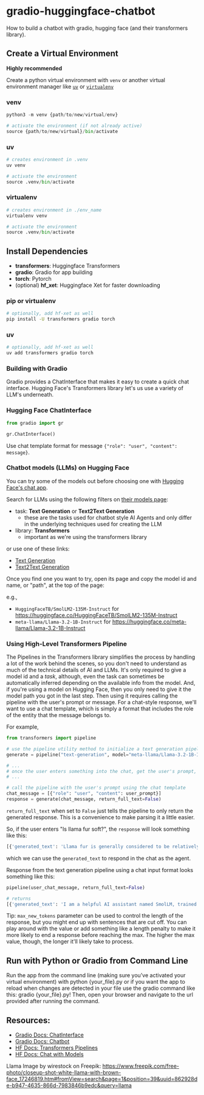 # gradio-huggingface-chatbot

How to build a chatbot with gradio, hugging face (and their transformers library).

## Create a Virtual Environment

**Highly recommended** 

Create a python virtual environment with `venv` or another virtual environment manager like [`uv`](https://docs.astral.sh/uv/pip/environments/#creating-a-virtual-environment) or [`virtualenv`](https://virtualenv.pypa.io/en/latest/user_guide.html#introduction)

### venv

```py
python3 -m venv {path/to/new/virtual/env}

# activate the environment (if not already active)
source {path/to/new/virtual}/bin/activate
```

### uv

```py
# creates environment in .venv
uv venv

# activate the environment
source .venv/bin/activate
```

### virtualenv

```py
# creates environment in ./env_name
virtualenv venv

# activate the environment
source .venv/bin/activate
```

## Install Dependencies

* **transformers**: Huggingface Transformers
* **gradio**: Gradio for app building
* **torch**: Pytorch
* (optional) **hf_xet**: Huggingface Xet for faster downloading

### pip or virtualenv

```sh
# optionally, add hf-xet as well
pip install -U transformers gradio torch
```

### uv

```sh
# optionally, add hf-xet as well
uv add transformers gradio torch
```

### Building with Gradio

Gradio provides a ChatInterface that makes it easy to create a quick chat interface. 
Hugging Face's Transformers library let's us use a variety of LLM's underneath.

### Hugging Face ChatInterface

```py
from gradio import gr

gr.ChatInterface()
```


Use chat template format for message `{"role": "user", "content": message}`.

### Chatbot models (LLMs) on Hugging Face

You can try some of the models out before choosing one with [Hugging Face's chat app](https://huggingface.co/chat/).

Search for LLMs using the following filters on [their models page](https://huggingface.co/models):

* task: **Text Generation** or **Text2Text Generation**
  * these are the tasks used for chatbot style AI Agents and only differ in the underlying techniques used for creating the LLM
* library: **Transformers**
  * important as we're using the transformers library

or use one of these links: 
* [Text Generation](https://huggingface.co/models?pipeline_tag=text-generation&library=transformers&sort=trending)
* [Text2Text Generation](https://huggingface.co/models?pipeline_tag=text2text-generation&library=transformers&sort=trending)

Once you find one you want to try, open its page and copy the model id and name, or "path", at the top of the page:

e.g.,

* `HuggingFaceTB/SmolLM2-135M-Instruct` for https://huggingface.co/HuggingFaceTB/SmolLM2-135M-Instruct
* `meta-llama/Llama-3.2-1B-Instruct` for https://huggingface.co/meta-llama/Llama-3.2-1B-Instruct

### Using High-Level Transformers Pipeline

The Pipelines in the Transformers library simplifies the process by handling a lot of the work behind the scenes, so you don't need to understand as much of the technical details of AI and LLMs. It's only required to give a model id and a *task*, although, even the task can sometimes be automatically inferred depending on the available info from the model. And, if you're using a model on Hugging Face, then you only need to give it the model path you got in the last step. Then using it requires calling the pipeline with the user's prompt or message. For a chat-style response, we'll want to use a chat template, which is simply a format that includes the role of the entity that the message belongs to.

For example,

```py
from transformers import pipeline

# use the pipeline utility method to initialize a text generation pipeline with the Llama 3.2 1B Instruct LLM
generate = pipeline("text-generation", model="meta-llama/Llama-3.2-1B-Instruct")

# ...
# once the user enters something into the chat, get the user's prompt, e.g., `user_prompt`
# ...

# call the pipeline with the user's prompt using the chat template
chat_message = [{"role": "user", "content": user_prompt}]
response = generate(chat_message, return_full_text=False)
```

`return_full_text` when set to `False` just tells the pipeline to only return the generated response. This is a convenience to make parsing it a little easier.


So, if the user enters "Is llama fur soft?", the `response` will look something like this:

```py
[{'generated_text': 'Llama fur is generally considered to be relatively soft and warm. Llamas are South American camelids, and their fur is known for its unique characteristics.'}]
```

which we can use the `generated_text` to respond in the chat as the agent.

Response from the text generation pipeline using a chat input format looks something like this:
```py
pipeline(user_chat_message, return_full_text=False)

# returns
[{'generated_text': 'I am a helpful AI assistant named SmolLM, trained by Hugging Face. I am here to assist you in various aspects of life, from personal to professional. Whether you are looking for advice on a specific topic or seeking help with a particular task, I am here to provide guidance and support.'}]
```

Tip: `max_new_tokens` parameter can be used to control the length of the response, but you might end up with sentences that are cut off. You can play around with the value or add something like a length penalty to make it more likely to end a response before reaching the max. The higher the max value, though, the longer it'll likely take to process.

## Run with Python or Gradio from Command Line

Run the app from the command line (making sure you’ve activated your virtual environment) with python {your_file}.py or if you want the app to reload when changes are detected in your file use the gradio command like this: gradio {your_file}.py! Then, open your browser and navigate to the url provided after running the command.

## Resources:

* [Gradio Docs: ChatInterface](https://www.gradio.app/docs/gradio/chatinterface)
* [Gradio Docs: Chatbot](https://www.gradio.app/docs/gradio/chatbot)
* [HF Docs: Transformers Pipelines](https://huggingface.co/docs/transformers/v4.51.3/en/main_classes/pipelines#pipelines)
* [HF Docs: Chat with Models](https://huggingface.co/docs/transformers/conversations)

Llama Image by wirestock on Freepik: https://www.freepik.com/free-photo/closeup-shot-white-llama-with-brown-face_17246819.htm#fromView=search&page=1&position=39&uuid=862928de-b947-4635-866d-7983846b9edc&query=llama